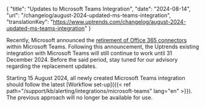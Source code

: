 {
  "title": "Updates to Microsoft Teams Integration",
  "date": "2024-08-14",
  "url": "/changelog/august-2024-updated-ms-teams-integration",
  "translationKey": "https://www.uptrends.com/changelog/august-2024-updated-ms-teams-integration"
}

Recently, Microsoft announced the [retirement of Office 365 connectors](https://devblogs.microsoft.com/microsoft365dev/retirement-of-office-365-connectors-within-microsoft-teams/) within Microsoft Teams. Following this announcement, the Uptrends existing integration with Microsoft Teams will still continue to work until 31 December 2024. Before the said period, stay tuned for our advisory regarding the replacement updates.

Starting 15 August 2024, all newly created Microsoft Teams integration should follow the latest [Workflow set-up]({{< ref path="/support/kb/alerting/integrations/microsoft-teams" lang="en" >}}). The previous approach will no longer be available for use.